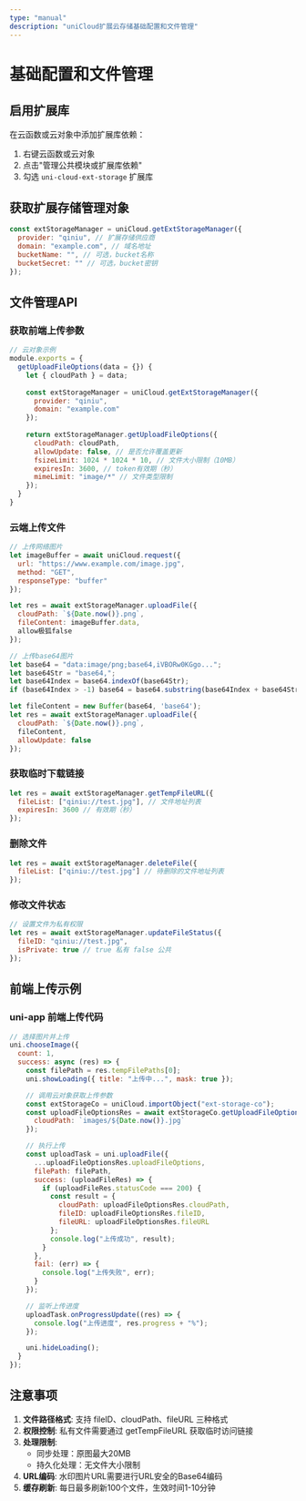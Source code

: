 ```yaml
---
type: "manual"
description: "uniCloud扩展云存储基础配置和文件管理"
---
```


# 基础配置和文件管理

## 启用扩展库

在云函数或云对象中添加扩展库依赖：

1. 右键云函数或云对象
2. 点击"管理公共模块或扩展库依赖"
3. 勾选 `uni-cloud-ext-storage` 扩展库

## 获取扩展存储管理对象

```javascript
const extStorageManager = uniCloud.getExtStorageManager({
  provider: "qiniu", // 扩展存储供应商
  domain: "example.com", // 域名地址
  bucketName: "", // 可选，bucket名称
  bucketSecret: "" // 可选，bucket密钥
});
```

## 文件管理API

### 获取前端上传参数

```javascript
// 云对象示例
module.exports = {
  getUploadFileOptions(data = {}) {
    let { cloudPath } = data;
    
    const extStorageManager = uniCloud.getExtStorageManager({
      provider: "qiniu",
      domain: "example.com"
    });
    
    return extStorageManager.getUploadFileOptions({
      cloudPath: cloudPath,
      allowUpdate: false, // 是否允许覆盖更新
      fsizeLimit: 1024 * 1024 * 10, // 文件大小限制（10MB）
      expiresIn: 3600, // token有效期（秒）
      mimeLimit: "image/*" // 文件类型限制
    });
  }
}
```

### 云端上传文件

```javascript
// 上传网络图片
let imageBuffer = await uniCloud.request({
  url: "https://www.example.com/image.jpg",
  method: "GET",
  responseType: "buffer"
});

let res = await extStorageManager.uploadFile({
  cloudPath: `${Date.now()}.png`,
  fileContent: imageBuffer.data,
  allow极狐false
});

// 上传base64图片
let base64 = "data:image/png;base64,iVBORw0KGgo...";
let base64Str = "base64,";
let base64Index = base64.indexOf(base64Str);
if (base64Index > -1) base64 = base64.substring(base64Index + base64Str.length);

let fileContent = new Buffer(base64, 'base64');
let res = await extStorageManager.uploadFile({
  cloudPath: `${Date.now()}.png`,
  fileContent,
  allowUpdate: false
});
```

### 获取临时下载链接

```javascript
let res = await extStorageManager.getTempFileURL({
  fileList: ["qiniu://test.jpg"], // 文件地址列表
  expiresIn: 3600 // 有效期（秒）
});
```

### 删除文件

```javascript
let res = await extStorageManager.deleteFile({
  fileList: ["qiniu://test.jpg"] // 待删除的文件地址列表
});
```

### 修改文件状态

```javascript
// 设置文件为私有权限
let res = await extStorageManager.updateFileStatus({
  fileID: "qiniu://test.jpg",
  isPrivate: true // true 私有 false 公共
});
```

## 前端上传示例

### uni-app 前端上传代码

```javascript
// 选择图片并上传
uni.chooseImage({
  count: 1,
  success: async (res) => {
    const filePath = res.tempFilePaths[0];
    uni.showLoading({ title: "上传中...", mask: true });

    // 调用云对象获取上传参数
    const extStorageCo = uniCloud.importObject("ext-storage-co");
    const uploadFileOptionsRes = await extStorageCo.getUploadFileOptions({
      cloudPath: `images/${Date.now()}.jpg`
    });

    // 执行上传
    const uploadTask = uni.uploadFile({
      ...uploadFileOptionsRes.uploadFileOptions,
      filePath: filePath,
      success: (uploadFileRes) => {
        if (uploadFileRes.statusCode === 200) {
          const result = {
            cloudPath: uploadFileOptionsRes.cloudPath,
            fileID: uploadFileOptionsRes.fileID,
            fileURL: uploadFileOptionsRes.fileURL
          };
          console.log("上传成功", result);
        }
      },
      fail: (err) => {
        console.log("上传失败", err);
      }
    });

    // 监听上传进度
    uploadTask.onProgressUpdate((res) => {
      console.log("上传进度", res.progress + "%");
    });

    uni.hideLoading();
  }
});
```

## 注意事项

1. **文件路径格式**: 支持 fileID、cloudPath、fileURL 三种格式
2. **权限控制**: 私有文件需要通过 getTempFileURL 获取临时访问链接
3. **处理限制**:
   - 同步处理：原图最大20MB
   - 持久化处理：无文件大小限制
4. **URL编码**: 水印图片URL需要进行URL安全的Base64编码
5. **缓存刷新**: 每日最多刷新100个文件，生效时间1-10分钟